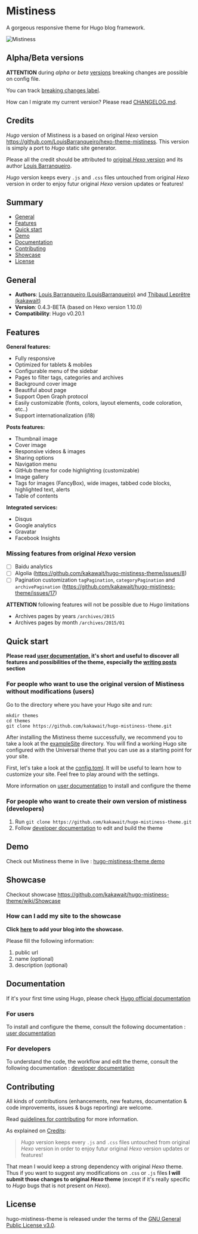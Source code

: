 # Mistiness

A gorgeous responsive theme for Hugo blog framework.

![Mistiness](https://raw.githubusercontent.com/kakawait/hugo-mistiness-theme/master/showcase.png)

## Alpha/Beta versions

**ATTENTION** during *alpha* or *beta* [versions](https://github.com/kakawait/hugo-mistiness-theme/milestones) breaking changes are possible on config file.

You can track [breaking changes label](https://github.com/kakawait/hugo-mistiness-theme/issues?q=is%3Aissue+is%3Aopen+label%3A%22breaking+changes%22).

How can I migrate my current version? Please read [CHANGELOG.md](https://github.com/kakawait/hugo-mistiness-theme/blob/master/CHANGELOG.md).

## Credits

*Hugo* version of Mistiness is a based on original *Hexo* version https://github.com/LouisBarranqueiro/hexo-theme-mistiness. This version is simply a port to *Hugo* static site generator.

Please all the credit should be attributed to [original *Hexo* version](https://github.com/LouisBarranqueiro/hexo-theme-mistiness) and its author [Louis Barranqueiro](https://github.com/LouisBarranqueiro).

*Hugo* version keeps every `.js` and `.css` files untouched from original *Hexo* version in order to enjoy futur original *Hexo* version updates or features! 

## Summary

- [General](#general)
- [Features](#features)
- [Quick start](#quick-start)
- [Demo](#demo)
- [Documentation](#documentation)
- [Contributing](#contributing)
- [Showcase](#showcase)
- [License](#license)

## General

- **Authors**: [Louis Barranqueiro (LouisBarranqueiro)](https://github.com/LouisBarranqueiro) and [Thibaud Leprêtre (kakawait)](https://github.com/kakawait)
- **Version**: 0.4.3-BETA (based on Hexo version 1.10.0)
- **Compatibility**: Hugo v0.20.1

## Features

**General features:**  

- Fully responsive
- Optimized for tablets & mobiles
- Configurable menu of the sidebar
- Pages to filter tags, categories and archives
- Background cover image
- Beautiful about page
- Support Open Graph protocol
- Easily customizable (fonts, colors, layout elements, code coloration, etc..)
- Support internationalization (i18)
  
**Posts features:**  

- Thumbnail image
- Cover image
- Responsive videos & images
- Sharing options
- Navigation menu
- GitHub theme for code highlighting (customizable)
- Image gallery
- Tags for images (FancyBox), wide images, tabbed code blocks, highlighted text, alerts
- Table of contents  
  
**Integrated services:**  

- Disqus
- Google analytics
- Gravatar
- Facebook Insights

### Missing features from original *Hexo* version

- [ ] Baidu analytics
- [ ] Algolia (https://github.com/kakawait/hugo-mistiness-theme/issues/8)
- [ ] Pagination customization `tagPagination`, `categoryPagination` and `archivePagination` (https://github.com/kakawait/hugo-mistiness-theme/issues/17)

**ATTENTION** following features will not be possible due to *Hugo* limitations

- Archives pages by years `/archives/2015`
- Archives pages by month `/archives/2015/01`

## Quick start

**Please read [user documentation](https://github.com/kakawait/hugo-mistiness-theme/blob/master/docs/user.md), it's short and useful to discover all features and possibilities of the theme, especially the  [writing posts](https://github.com/kakawait/hugo-mistiness-theme/blob/master/docs/user.md#writing-posts) section**

### For people who want to use the original version of Mistiness without modifications (users)

Go to the directory where you have your Hugo site and run:

```shell
mkdir themes
cd themes
git clone https://github.com/kakawait/hugo-mistiness-theme.git
```

After installing the Mistiness theme successfully, we recommend you to take a look at the [exampleSite](exampleSite) directory. You will find a working Hugo site configured with the Universal theme that you can use as a starting point for your site.

First, let's take a look at the [config.toml](exampleSite/config.toml). It will be useful to learn how to customize your site. Feel free to play around with the settings.

More information on [user documentation](https://github.com/kakawait/hugo-mistiness-theme/blob/master/docs/user.md) to install and configure the theme  

### For people who want to create their own version of mistiness (developers) 

1. Run `git clone https://github.com/kakawait/hugo-mistiness-theme.git`  
2. Follow [developer documentation](https://github.com/kakawait/hugo-mistiness-theme/blob/master/docs/developer.md) to edit and build the theme 

## Demo

Check out Mistiness theme in live : [hugo-mistiness-theme demo](https://mistiness.kakawait.com)

## Showcase

Checkout showcase https://github.com/kakawait/hugo-mistiness-theme/wiki/Showcase

### How can I add my site to the showcase
  
**Click [here](https://github.com/kakawait/hugo-mistiness-theme/issues/new?title=Add%20my%20blog%20into%20the%20showcase&body=Hey,%20add%20my%20blog%20into%20the%20showcase:) to add your blog into the showcase.**

Please fill the following information:

1. public url
2. name (optional)
3. description (optional)

## Documentation

If it's your first time using Hugo, please check [Hugo official documentation](https://gohugo.io/overview/introduction/)

### For users  

To install and configure the theme, consult the following documentation : [user documentation](https://github.com/kakawait/hugo-mistiness-theme/blob/master/docs/user.md)  

### For developers

To understand the code, the workflow and edit the theme, consult the following documentation : [developer documentation](https://github.com/kakawait/hugo-mistiness-theme/blob/master/docs/developer.md)

## Contributing

All kinds of contributions (enhancements, new features, documentation & code improvements, issues & bugs reporting) are welcome.

Read [guidelines for contributing](https://github.com/kakawait/hugo-mistiness-theme/blob/master/.github/CONTRIBUTING.md) for more information.

As explained on [Credits](#credits):

> *Hugo* version keeps every `.js` and `.css` files untouched from original *Hexo* version in order to enjoy futur original *Hexo* version updates or features! 

That mean I would keep a strong dependency with original *Hexo* theme. Thus if you want to suggest any modifications on `.css` or `.js` files **I will submit those changes to original *Hexo* theme** (except if it's really specific to *Hugo* bugs that is not present on *Hexo*).

## License

hugo-mistiness-theme is released under the terms of the [GNU General Public License v3.0](https://github.com/kakawait/hugo-mistiness-theme/blob/master/LICENSE).

